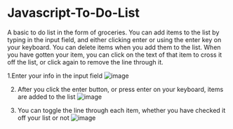 # Javascript-To-Do-List
A basic to do list in the form of groceries. You can add items to the list by typing in the input field, and either clicking enter or using the enter key on your keyboard. You can delete items when you add them to the list. When you have gotten your item, you can click on the text of that item to cross it off the list, or click again to remove the line through it.

1.Enter your info in the input field 
![image](https://user-images.githubusercontent.com/96216965/170839824-d16b3114-b80f-4670-a36d-0913025be519.png)

2. After you click the enter button, or press enter on your keyboard, items are added to the list
![image](https://user-images.githubusercontent.com/96216965/170841943-a1d52a3e-5ad7-438f-9d70-f1e1ff1298e2.png)

3. You can toggle the line through each item, whether you have checked it off your list or not
![image](https://user-images.githubusercontent.com/96216965/170841932-f0d2ad75-0271-4598-9fd0-52ebbff3aa54.png)


